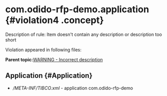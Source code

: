# com.odido-rfp-demo.application {#violation4 .concept}

Description of rule: Item doesn't contain any description or description too short

Violation appeared in following files:

**Parent topic:**[WARNING - Incorrect description](../../../qa/rules/WARNING_-_Incorrect_description.md)

## Application {#Application}

-   */META-INF/TIBCO.xml* - application com.odido-rfp-demo

